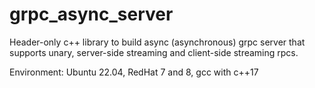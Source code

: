 # grpc_async_server
Header-only c++ library to build async (asynchronous) grpc server that supports unary,
server-side streaming and client-side streaming rpcs.

Environment: Ubuntu 22.04, RedHat 7 and 8, gcc with c++17

